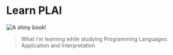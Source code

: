 # Learn PLAI

![A shiny book!](http://i.imgur.com/9hNJXAC.png)

> What i'm learning while studying Programming Languages: Application and Interpretation
